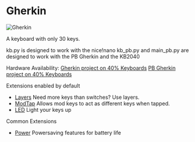# Gherkin

![Gherkin](https://4.bp.blogspot.com/-sQ18-lNZXOc/WCzlTde-4PI/AAAAAAAB_JQ/qQrehAMG6DMKf3i4oj4mkmLGOfTUvb3KgCLcB/s640/IMG_20161116_122926.jpg)

A keyboard with only 30 keys.  

kb.py is designed to work with the nice!nano
kb_pb.py and main_pb.py are designed to work with the PB Gherkin and the KB2040

Hardware Availability: [Gherkin project on 40% Keyboards](http://www.40percent.club/2016/11/gherkin.html) [PB Gherkin project on 40% Keyboards](https://www.40percent.club/2019/10/pb-gherkin.html)

Extensions enabled by default  
- [Layers](https://github.com/KMKfw/kmk_firmware/tree/master/docs/layers.md) Need more keys than switches? Use layers.
- [ModTap](https://github.com/KMKfw/kmk_firmware/tree/master/docs/modtap.md) Allows mod keys to act as different keys when tapped.
- [LED](https://github.com/KMKfw/kmk_firmware/tree/master/docs/led.md) Light your keys up

Common Extensions
- [Power](https://github.com/KMKfw/kmk_firmware/tree/master/docs/power.md) Powersaving features for battery life
